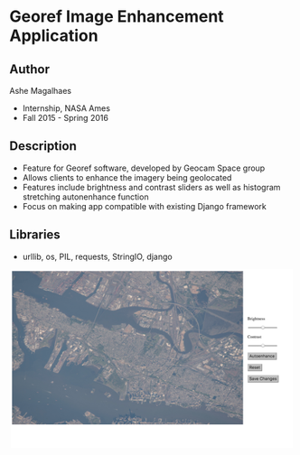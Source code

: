 # Georef Image Enhancement Application 
## Author 
Ashe Magalhaes 
* Internship, NASA Ames 
* Fall 2015 - Spring 2016 

## Description 
* Feature for Georef software, developed by Geocam Space group 
* Allows clients to enhance the imagery being geolocated
* Features include brightness and contrast sliders as well as histogram stretching autonenhance function 
* Focus on making app compatible with existing Django framework 

## Libraries 
* urllib, os, PIL, requests, StringIO, django 

<p align="center">
  <img src="app.jpg" width="500"/>
</p>
